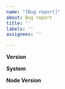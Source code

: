 ```yaml
---
name: "[Bug report]"
about: Bug report
title: ''
labels: ''
assignees: ''

---
```


**Version**

**System**

**Node Version**

